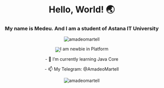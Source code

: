 <h1 align="center"> Hello, World! 🌏 </h1>
<h3 align="center">My name is Medeu. And I am a student of Astana IT University</h3>
<p align="center"> <img src="https://komarev.com/ghpvc/?username=amadeomartell&label=Profile%20views&color=0e75b6&style=flat" alt="amadeomartell" /> </p>

<p align="center"><img align="center" src="https://leetcard.jacoblin.cool/AmadeoMartell?theme=dark,ext=heatmap">I am newbie in Platform</p>
<p align="center"> - 🌱 I’m currently learning Java Core </p>
<p align="center"> - 📫 My Telegram: @AmadeoMartell </p>






<p align="center"><img align="center" src="https://github-readme-stats.vercel.app/api/top-langs?username=amadeomartell&show_icons=true&theme=tokyonight&locale=en&layout=compact" alt="amadeomartell" /></p>
